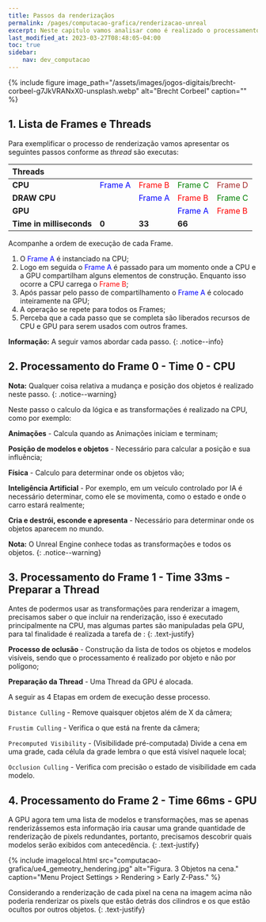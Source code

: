 ```yaml
---
title: Passos da renderizaçãos
permalink: /pages/computacao-grafica/renderizacao-unreal
excerpt: Neste capitulo vamos analisar como é realizado o processamento de imagens pela CPU e GPU pelo Unreal Engine.
last_modified_at: 2023-03-27T08:48:05-04:00
toc: true    
sidebar:
    nav: dev_computacao
---
```


{% include figure image_path="/assets/images/jogos-digitais/brecht-corbeel-g7JkVRANxX0-unsplash.webp" alt="Brecht Corbeel" caption="" %}

## 1. Lista de Frames e Threads

Para exemplificar o processo de renderização vamos apresentar os seguintes passos conforme as _thread_ são executas:

| Threads      |                                         |                                         |                                           |                                           |
| :----------- | :-------------------------------------- | :-------------------------------------- | :---------------------------------------- | :---------------------------------------- |
| **CPU**      | <span style="color:blue">Frame A</span> | <span style="color:red">Frame B</span>  | <span style="color:green">Frame C </span> | <span style="color:brown">Frame D</span>  |
| **DRAW CPU** |                                         | <span style="color:blue">Frame A</span> | <span style="color:red">Frame B</span>    | <span style="color:green">Frame C </span> |
| **GPU**      |                                         |                                         | <span style="color:blue">Frame A</span>   | <span style="color:red"> Frame B</span>   |
| **Time in milliseconds**     | **0**                                   | **33**                                  | **66**                                    |                                           |

Acompanhe a ordem de execução de cada Frame.

1. O <span style="color:blue">Frame A</span> é instanciado na CPU;
1. Logo em seguida o <span style="color:blue">Frame A</span> é passado para um momento onde a CPU e a GPU compartilham alguns elementos de construção. Enquanto isso ocorre a CPU carrega o <span style="color:red">Frame B</span>;
1. Após passar pelo passo de compartilhamento o <span style="color:blue">Frame A</span> é colocado inteiramente na GPU;
1. A operação se repete para todos os Frames;
1. Perceba que a cada passo que se completa são liberados recursos de CPU e GPU para serem usados com outros frames.

**Informação:** A seguir vamos abordar cada passo.
{: .notice--info}

## 2. Processamento do Frame 0 - Time 0 - CPU

**Nota:** Qualquer coisa relativa a mudança e posição dos objetos é realizado neste passo.
{: .notice--warning}

Neste passo o calculo da lógica e as transformações é realizado na CPU, como por exemplo:

**Animações** - Calcula quando as Animações iniciam e terminam;

**Posição de modelos e objetos** - Necessário para calcular a posição e sua influência;

**Física** - Calculo para determinar onde os objetos vão;

**Inteligência Artificial** - Por exemplo, em um veículo controlado por IA é necessário determinar, como ele se movimenta,  como o estado e onde o carro estará realmente;

**Cria e destrói, esconde e apresenta** - Necessário para determinar onde os objetos aparecem no mundo.

**Nota:** O Unreal Engine conhece todas as transformações e todos os objetos.
{: .notice--warning}

## 3. Processamento do Frame 1 - Time 33ms - Preparar a Thread

Antes de podermos usar as transformações para renderizar a imagem, precisamos saber o que incluir na renderização, isso é executado principalmente na CPU, mas algumas partes são manipuladas pela GPU, para tal finalidade é realizada a tarefa de :
{: .text-justify}

**Processo de oclusão** - Construção da lista de todos os objetos e modelos visíveis, sendo que o processamento é realizado por objeto e não por polígono;

**Preparação da Thread** - Uma Thread da GPU é alocada.

A seguir as 4 Etapas em ordem de execução desse processo.

`Distance Culling` - Remove quaisquer objetos além de X da câmera;

`Frustim Culling` - Verifica o que está na frente da câmera;

`Precomputed Visibility` - (Visibilidade pré-computada) Divide a cena em uma grade, cada célula da grade lembra o que está visível naquele local;

`Occlusion Culling` - Verifica com precisão o estado de visibilidade em cada modelo.

## 4. Processamento do Frame 2 - Time 66ms - GPU

A GPU agora tem uma lista de modelos e transformações, mas se apenas renderizássemos esta informação iria causar uma grande quantidade de renderização de pixels redundantes, portanto, precisamos descobrir quais modelos serão exibidos com antecedência.
{: .text-justify}

{% include imagelocal.html
    src="computacao-grafica/ue4_gemeotry_hendering.jpg"
    alt="Figura. 3 Objetos na cena."
    caption="Menu Project Settings > Rendering > Early Z-Pass."
%}

Considerando a renderização de cada pixel na cena na imagem acima não poderia renderizar os pixels que estão detrás dos cilindros e os que estão ocultos por outros objetos.
{: .text-justify}
